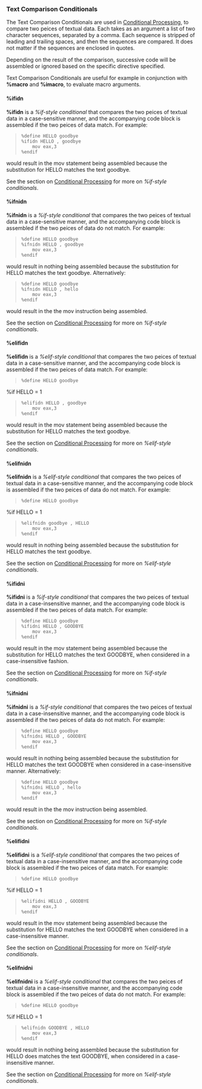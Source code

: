 ### Text Comparison Conditionals

 
 The Text Comparison Conditionals are used in [Conditional Processing](Conditional%20Processing.md), to compare two peices of textual data.  Each takes as an argument a list of two character sequences, separated by a comma.  Each sequence is stripped of leading and trailing spaces, and then the sequences are compared.  It does not matter if the sequences are enclosed in quotes.
 
 Depending on the result of the comparison, successive code will be assembled or ignored based on the specific directive specified.
 
 Text Comparison Conditionals are useful for example in conjunction with **%macro** and **%imacro**, to evaluate macro arguments.


#### %ifidn

 **%ifidn** is a _%if-style conditional_ that compares the two peices of textual data in a case-sensitive manner, and the accompanying code block is assembled if the two peices of data match.  For example:
 
>     %define HELLO goodbye
>     %ifidn HELLO , goodbye
>         mov eax,3
>     %endif
 
 would result in the mov statement being assembled because the substitution for HELLO matches the text goodbye.
 
 See the section on [Conditional Processing](Conditional%20Processing.md) for more on _%if-style conditionals_.


#### %ifnidn

  **%ifnidn** is a _%if-style conditional_ that compares the two peices of textual data in a case-sensitive manner, and the accompanying code block is assembled if the two peices of data do not match.  For example:
 
>     %define HELLO goodbye
>     %ifnidn HELLO , goodbye
>         mov eax,3
>     %endif
 
 would result in nothing being assembled because the substitution for HELLO matches the text goodbye.  Alternatively:
 
>     %define HELLO goodbye
>     %ifnidn HELLO , hello
>         mov eax,3
>     %endif
 
 would result in the the mov instruction being assembled.
 
 See the section on [Conditional Processing](Conditional%20Processing.md) for more on _%if-style conditionals_.


#### %elifidn

 **%elifidn** is a _%elif-style conditional_ that compares the two peices of textual data in a case-sensitive manner, and the accompanying code block is assembled if the two peices of data match.  For example:
 
>     %define HELLO goodbye
 %if HELLO = 1
>     %elifidn HELLO , goodbye
>         mov eax,3
>     %endif
 
 would result in the mov statement being assembled because the substitution for HELLO matches the text goodbye.
 
 See the section on [Conditional Processing](Conditional%20Processing.md) for more on _%elif-style conditionals_.


####


#### %elifnidn

  **%elifnidn** is a _%elif-style conditional_ that compares the two peices of textual data in a case-sensitive manner, and the accompanying code block is assembled if the two peices of data do not match.  For example:
 
>     %define HELLO goodbye
 %if HELLO = 1
>     %elifnidn goodbye , HELLO
>         mov eax,3
>     %endif
 
 would result in nothing being assembled because the substitution for HELLO matches the text goodbye.
 
 See the section on [Conditional Processing](Conditional%20Processing.md) for more on _%elif-style conditionals_.


#### %ifidni

  **%ifidni** is a _%if-style conditional_ that compares the two peices of textual data in a case-insensitive manner, and the accompanying code block is assembled if the two peices of data match.  For example:
 
>     %define HELLO goodbye
>     %ifidni HELLO , GOODBYE
>         mov eax,3
>     %endif
 
 would result in the mov statement being assembled because the substitution for HELLO matches the text GOODBYE, when considered in a case-insensitive fashion.
 
 See the section on [Conditional Processing](Conditional%20Processing.md) for more on _%if-style conditionals_.


#### %ifnidni

   **%ifnidni** is a _%if-style conditional_ that compares the two peices of textual data in a case-insensitive manner, and the accompanying code block is assembled if the two peices of data do not match.  For example:
 
>     %define HELLO goodbye
>     %ifnidni HELLO , GOODBYE
>         mov eax,3
>     %endif
 
 would result in nothing being assembled because the substitution for HELLO matches the text GOODBYE when considered in a case-insensitive manner.  Alternatively:
 
>     %define HELLO goodbye
>     %ifnidni HELLO , hello
>         mov eax,3
>     %endif
 
 would result in the the mov instruction being assembled.
 
 See the section on [Conditional Processing](Conditional%20Processing.md) for more on _%if-style conditionals_.


#### %elifidni

  **%elifidni** is a _%elif-style conditional_ that compares the two peices of textual data in a case-insensitive manner, and the accompanying code block is assembled if the two peices of data match.  For example:
 
>     %define HELLO goodbye
 %if HELLO = 1
>     %elifidni HELLO , GOODBYE
>         mov eax,3
>     %endif
 
 would result in the mov statement being assembled because the substitution for HELLO matches the text GOODBYE when considered in a case-insensitive manner.
 
 See the section on [Conditional Processing](Conditional%20Processing.md) for more on _%elif-style conditionals_.


#### %elifnidni

  
  **%elifnidni** is a _%elif-style conditional_ that compares the two peices of textual data in a case-insensitive manner, and the accompanying code block is assembled if the two peices of data do not match.  For example:
 
>     %define HELLO goodbye
 %if HELLO = 1
>     %elifnidn GOODBYE , HELLO
>         mov eax,3
>     %endif
 
 would result in nothing being assembled because the substitution for HELLO does matches the text GOODBYE, when considered in a case-insensitive manner.
 
 See the section on [Conditional Processing](Conditional%20Processing.md) for more on _%elif-style conditionals_.
  
   
 